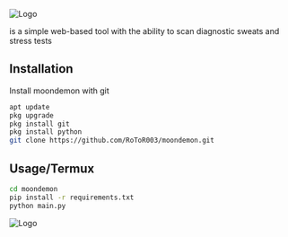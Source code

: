 ![Logo](https://i.ibb.co/pjs0sr4/Screenshot-2.png)

is a simple web-based tool with the ability to scan diagnostic sweats and stress tests


## Installation

Install moondemon with git

```bash
apt update
pkg upgrade
pkg install git
pkg install python
git clone https://github.com/RoToR003/moondemon.git
```
    
## Usage/Termux

```bash
cd moondemon
pip install -r requirements.txt
python main.py
```

![Logo](https://i.ibb.co/r4tcYRZ/Screenshot-1.png)
